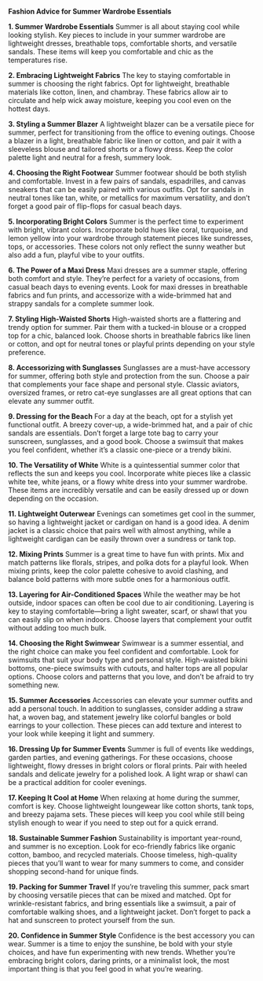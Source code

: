 **Fashion Advice for Summer Wardrobe Essentials**

**1. Summer Wardrobe Essentials**
Summer is all about staying cool while looking stylish. Key pieces to include in your summer wardrobe are lightweight dresses, breathable tops, comfortable shorts, and versatile sandals. These items will keep you comfortable and chic as the temperatures rise.

**2. Embracing Lightweight Fabrics**
The key to staying comfortable in summer is choosing the right fabrics. Opt for lightweight, breathable materials like cotton, linen, and chambray. These fabrics allow air to circulate and help wick away moisture, keeping you cool even on the hottest days.

**3. Styling a Summer Blazer**
A lightweight blazer can be a versatile piece for summer, perfect for transitioning from the office to evening outings. Choose a blazer in a light, breathable fabric like linen or cotton, and pair it with a sleeveless blouse and tailored shorts or a flowy dress. Keep the color palette light and neutral for a fresh, summery look.

**4. Choosing the Right Footwear**
Summer footwear should be both stylish and comfortable. Invest in a few pairs of sandals, espadrilles, and canvas sneakers that can be easily paired with various outfits. Opt for sandals in neutral tones like tan, white, or metallics for maximum versatility, and don’t forget a good pair of flip-flops for casual beach days.

**5. Incorporating Bright Colors**
Summer is the perfect time to experiment with bright, vibrant colors. Incorporate bold hues like coral, turquoise, and lemon yellow into your wardrobe through statement pieces like sundresses, tops, or accessories. These colors not only reflect the sunny weather but also add a fun, playful vibe to your outfits.

**6. The Power of a Maxi Dress**
Maxi dresses are a summer staple, offering both comfort and style. They’re perfect for a variety of occasions, from casual beach days to evening events. Look for maxi dresses in breathable fabrics and fun prints, and accessorize with a wide-brimmed hat and strappy sandals for a complete summer look.

**7. Styling High-Waisted Shorts**
High-waisted shorts are a flattering and trendy option for summer. Pair them with a tucked-in blouse or a cropped top for a chic, balanced look. Choose shorts in breathable fabrics like linen or cotton, and opt for neutral tones or playful prints depending on your style preference.

**8. Accessorizing with Sunglasses**
Sunglasses are a must-have accessory for summer, offering both style and protection from the sun. Choose a pair that complements your face shape and personal style. Classic aviators, oversized frames, or retro cat-eye sunglasses are all great options that can elevate any summer outfit.

**9. Dressing for the Beach**
For a day at the beach, opt for a stylish yet functional outfit. A breezy cover-up, a wide-brimmed hat, and a pair of chic sandals are essentials. Don’t forget a large tote bag to carry your sunscreen, sunglasses, and a good book. Choose a swimsuit that makes you feel confident, whether it’s a classic one-piece or a trendy bikini.

**10. The Versatility of White**
White is a quintessential summer color that reflects the sun and keeps you cool. Incorporate white pieces like a classic white tee, white jeans, or a flowy white dress into your summer wardrobe. These items are incredibly versatile and can be easily dressed up or down depending on the occasion.

**11. Lightweight Outerwear**
Evenings can sometimes get cool in the summer, so having a lightweight jacket or cardigan on hand is a good idea. A denim jacket is a classic choice that pairs well with almost anything, while a lightweight cardigan can be easily thrown over a sundress or tank top.

**12. Mixing Prints**
Summer is a great time to have fun with prints. Mix and match patterns like florals, stripes, and polka dots for a playful look. When mixing prints, keep the color palette cohesive to avoid clashing, and balance bold patterns with more subtle ones for a harmonious outfit.

**13. Layering for Air-Conditioned Spaces**
While the weather may be hot outside, indoor spaces can often be cool due to air conditioning. Layering is key to staying comfortable—bring a light sweater, scarf, or shawl that you can easily slip on when indoors. Choose layers that complement your outfit without adding too much bulk.

**14. Choosing the Right Swimwear**
Swimwear is a summer essential, and the right choice can make you feel confident and comfortable. Look for swimsuits that suit your body type and personal style. High-waisted bikini bottoms, one-piece swimsuits with cutouts, and halter tops are all popular options. Choose colors and patterns that you love, and don’t be afraid to try something new.

**15. Summer Accessories**
Accessories can elevate your summer outfits and add a personal touch. In addition to sunglasses, consider adding a straw hat, a woven bag, and statement jewelry like colorful bangles or bold earrings to your collection. These pieces can add texture and interest to your look while keeping it light and summery.

**16. Dressing Up for Summer Events**
Summer is full of events like weddings, garden parties, and evening gatherings. For these occasions, choose lightweight, flowy dresses in bright colors or floral prints. Pair with heeled sandals and delicate jewelry for a polished look. A light wrap or shawl can be a practical addition for cooler evenings.

**17. Keeping It Cool at Home**
When relaxing at home during the summer, comfort is key. Choose lightweight loungewear like cotton shorts, tank tops, and breezy pajama sets. These pieces will keep you cool while still being stylish enough to wear if you need to step out for a quick errand.

**18. Sustainable Summer Fashion**
Sustainability is important year-round, and summer is no exception. Look for eco-friendly fabrics like organic cotton, bamboo, and recycled materials. Choose timeless, high-quality pieces that you’ll want to wear for many summers to come, and consider shopping second-hand for unique finds.

**19. Packing for Summer Travel**
If you’re traveling this summer, pack smart by choosing versatile pieces that can be mixed and matched. Opt for wrinkle-resistant fabrics, and bring essentials like a swimsuit, a pair of comfortable walking shoes, and a lightweight jacket. Don’t forget to pack a hat and sunscreen to protect yourself from the sun.

**20. Confidence in Summer Style**
Confidence is the best accessory you can wear. Summer is a time to enjoy the sunshine, be bold with your style choices, and have fun experimenting with new trends. Whether you’re embracing bright colors, daring prints, or a minimalist look, the most important thing is that you feel good in what you’re wearing.